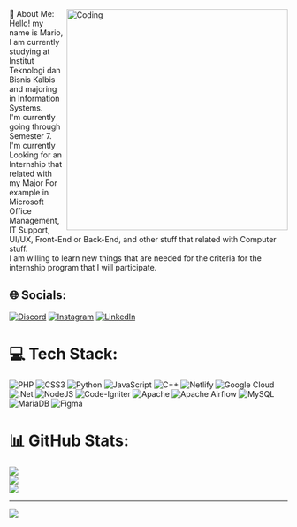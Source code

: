<img align="right" alt="Coding" width="400" src="https://i.pinimg.com/originals/21/5c/7f/215c7fdca6033092baa04b35c17466bd.gif">
💫 About Me:
Hello! my name is Mario, I am currently studying at Institut Teknologi dan Bisnis Kalbis and majoring in Information Systems. <br>I'm currently going through Semester 7. I'm currently Looking for an Internship that related with my Major For example in Microsoft Office Management, IT Support, UI/UX, Front-End or Back-End, and other stuff that related with Computer stuff. <br>I am willing to learn new things that are needed for the criteria for the internship program that I will participate.


## 🌐 Socials:
[![Discord](https://img.shields.io/badge/Discord-%237289DA.svg?logo=discord&logoColor=white)](https://discord.gg/io31) [![Instagram](https://img.shields.io/badge/Instagram-%23E4405F.svg?logo=Instagram&logoColor=white)](https://instagram.com/marioo_318) [![LinkedIn](https://img.shields.io/badge/LinkedIn-%230077B5.svg?logo=linkedin&logoColor=white)](https://linkedin.com/in/https://www.linkedin.com/in/mario-susanto-142aa7262/) 

# 💻 Tech Stack:
![PHP](https://img.shields.io/badge/php-%23777BB4.svg?style=for-the-badge&logo=php&logoColor=white) ![CSS3](https://img.shields.io/badge/css3-%231572B6.svg?style=for-the-badge&logo=css3&logoColor=white) ![Python](https://img.shields.io/badge/python-3670A0?style=for-the-badge&logo=python&logoColor=ffdd54) ![JavaScript](https://img.shields.io/badge/javascript-%23323330.svg?style=for-the-badge&logo=javascript&logoColor=%23F7DF1E) ![C++](https://img.shields.io/badge/c++-%2300599C.svg?style=for-the-badge&logo=c%2B%2B&logoColor=white) ![Netlify](https://img.shields.io/badge/netlify-%23000000.svg?style=for-the-badge&logo=netlify&logoColor=#00C7B7) ![Google Cloud](https://img.shields.io/badge/Google%20Cloud-%234285F4.svg?style=for-the-badge&logo=google-cloud&logoColor=white) ![.Net](https://img.shields.io/badge/.NET-5C2D91?style=for-the-badge&logo=.net&logoColor=white) ![NodeJS](https://img.shields.io/badge/node.js-6DA55F?style=for-the-badge&logo=node.js&logoColor=white) ![Code-Igniter](https://img.shields.io/badge/CodeIgniter-%23EF4223.svg?style=for-the-badge&logo=codeIgniter&logoColor=white) ![Apache](https://img.shields.io/badge/apache-%23D42029.svg?style=for-the-badge&logo=apache&logoColor=white) ![Apache Airflow](https://img.shields.io/badge/Apache%20Airflow-017CEE?style=for-the-badge&logo=Apache%20Airflow&logoColor=white) ![MySQL](https://img.shields.io/badge/mysql-%2300f.svg?style=for-the-badge&logo=mysql&logoColor=white) ![MariaDB](https://img.shields.io/badge/MariaDB-003545?style=for-the-badge&logo=mariadb&logoColor=white) 	![Figma](https://img.shields.io/badge/figma-%23F24E1E.svg?style=for-the-badge&logo=figma&logoColor=white)
# 📊 GitHub Stats:
![](https://github-readme-stats.vercel.app/api?username=Mario3182&theme=nightowl&hide_border=false&include_all_commits=false&count_private=false)<br/>
![](https://github-readme-streak-stats.herokuapp.com/?user=Mario3182&theme=nightowl&hide_border=false)<br/>
![](https://github-readme-stats.vercel.app/api/top-langs/?username=Mario3182&theme=nightowl&hide_border=false&include_all_commits=false&count_private=false&layout=compact)

---
[![](https://visitcount.itsvg.in/api?id=Mario3182&icon=0&color=0)](https://visitcount.itsvg.in)

<!-- Proudly created with GPRM ( https://gprm.itsvg.in ) -->
